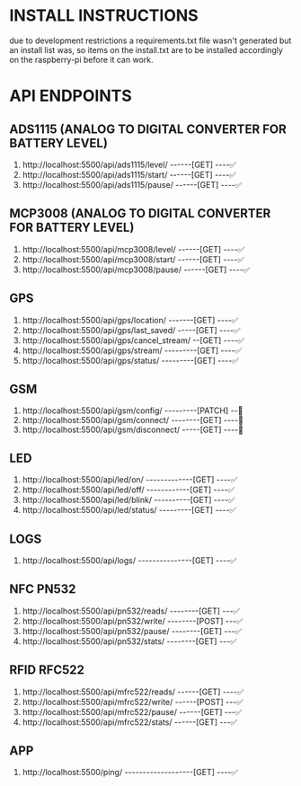 # INSTALL INSTRUCTIONS
due to development restrictions a requirements.txt file wasn't generated but an install list was,
so items on the install.txt are to be installed accordingly on the raspberry-pi before it can work.

# API ENDPOINTS

## ADS1115 (ANALOG TO DIGITAL CONVERTER FOR BATTERY LEVEL)
1. http://localhost:5500/api/ads1115/level/ ------[GET] ----✅
2. http://localhost:5500/api/ads1115/start/ ------[GET] ----✅
3. http://localhost:5500/api/ads1115/pause/ ------[GET] ----✅

## MCP3008 (ANALOG TO DIGITAL CONVERTER FOR BATTERY LEVEL)
1. http://localhost:5500/api/mcp3008/level/ ------[GET] ----✅
2. http://localhost:5500/api/mcp3008/start/ ------[GET] ----✅
3. http://localhost:5500/api/mcp3008/pause/ ------[GET] ----✅

## GPS
1. http://localhost:5500/api/gps/location/ -------[GET] ----✅
2. http://localhost:5500/api/gps/last_saved/ -----[GET] ----✅
3. http://localhost:5500/api/gps/cancel_stream/ --[GET] ----✅
4. http://localhost:5500/api/gps/stream/ ---------[GET] ----✅
5. http://localhost:5500/api/gps/status/ ---------[GET] ----✅

## GSM
1. http://localhost:5500/api/gsm/config/ ---------[PATCH] --🚫
2. http://localhost:5500/api/gsm/connect/ --------[GET] ----🚫
3. http://localhost:5500/api/gsm/disconnect/ -----[GET] ----🚫

## LED
1. http://localhost:5500/api/led/on/ -------------[GET] ----✅
2. http://localhost:5500/api/led/off/ ------------[GET] ----✅
3. http://localhost:5500/api/led/blink/ ----------[GET] ----✅
4. http://localhost:5500/api/led/status/ ---------[GET] ----✅

## LOGS
1. http://localhost:5500/api/logs/ ---------------[GET] ----✅

## NFC PN532
1. http://localhost:5500/api/pn532/reads/ --------[GET]  ---✅
2. http://localhost:5500/api/pn532/write/ --------[POST] ---✅
3. http://localhost:5500/api/pn532/pause/ --------[GET]  ---✅
4. http://localhost:5500/api/pn532/stats/ --------[GET]  ---✅

##  RFID RFC522
1. http://localhost:5500/api/mfrc522/reads/ ------[GET] ----✅
2. http://localhost:5500/api/mfrc522/write/ ------[POST] ---✅
3. http://localhost:5500/api/mfrc522/pause/ ------[GET]  ---✅
4. http://localhost:5500/api/mfrc522/stats/ ------[GET]  ---✅

## APP
1. http://localhost:5500/ping/ -------------------[GET] ----✅
